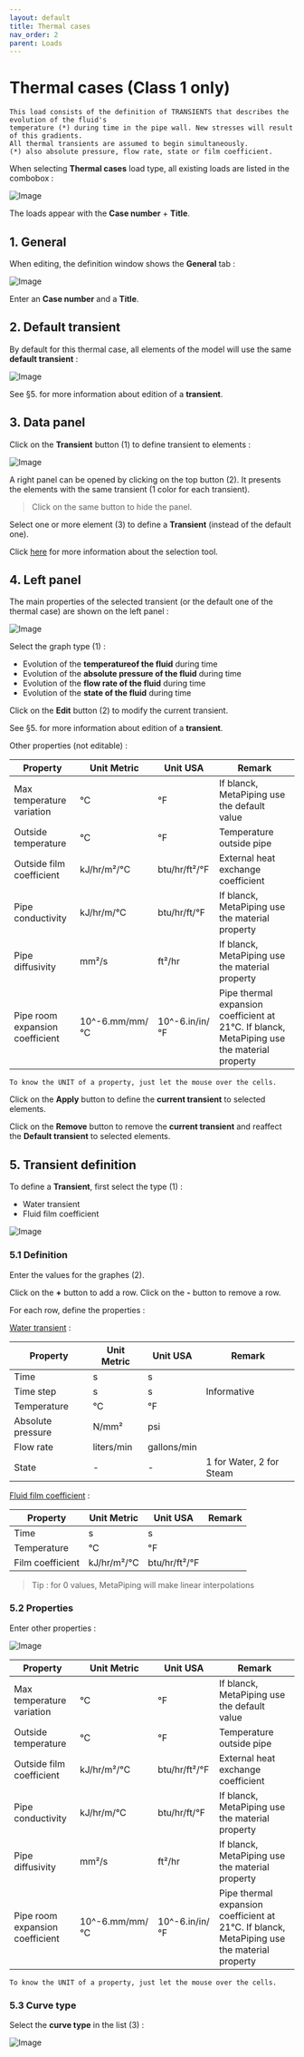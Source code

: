 ```yaml
---
layout: default
title: Thermal cases
nav_order: 2
parent: Loads
---
```


# Thermal cases (Class 1 only)

    This load consists of the definition of TRANSIENTS that describes the evolution of the fluid's 
    temperature (*) during time in the pipe wall. New stresses will result of this gradients.
    All thermal transients are assumed to begin simultaneously.
    (*) also absolute pressure, flow rate, state or film coefficient.

When selecting **Thermal cases** load type, all existing loads are listed in the combobox :

![Image](../Images/Load9.jpg)

The loads appear with the **Case number** + **Title**.

## 1. General

When editing, the definition window shows the **General** tab :

![Image](../Images/Load11.jpg)

Enter an **Case number** and a **Title**.

## 2. Default transient

By default for this thermal case, all elements of the model will use the same **default transient** :

![Image](../Images/Load12.jpg)

See §5. for more information about edition of a **transient**.

## 3. Data panel

Click on the **Transient** button (1) to define transient to elements :

![Image](../Images/Load10.jpg)

A right panel can be opened by clicking on the top button (2). It presents the elements with the same transient (1 color for each transient).

>Click on the same button to hide the panel.

Select one or more element (3) to define a **Transient** (instead of the default one).

Click [here](https://documentation.metapiping.com/Design/Selection.html) for more information about the selection tool.

## 4. Left panel

The main properties of the selected transient (or the default one of the thermal case) are shown on the left panel :

![Image](../Images/Load15.jpg)

Select the graph type (1) :

- Evolution of the **temperatureof the fluid** during time
- Evolution of the **absolute pressure of the fluid** during time
- Evolution of the **flow rate of the fluid** during time
- Evolution of the **state of the fluid** during time

Click on the **Edit** button (2) to modify the current transient.

See §5. for more information about edition of a **transient**.

Other properties (not editable) :

| Property | Unit Metric | Unit USA | Remark |
| -------- | ---- | ---- | -- |
| Max temperature variation | °C | °F | If blanck, MetaPiping use the default value |
| Outside temperature | °C | °F | Temperature outside pipe |
| Outside film coefficient | kJ/hr/m²/°C | btu/hr/ft²/°F | External heat exchange coefficient |
| Pipe conductivity | kJ/hr/m/°C | btu/hr/ft/°F | If blanck, MetaPiping use the material property |
| Pipe diffusivity | mm²/s | ft²/hr | If blanck, MetaPiping use the material property |
| Pipe room expansion coefficient | 10^-6.mm/mm/°C | 10^-6.in/in/°F | Pipe thermal expansion coefficient at 21°C. If blanck, MetaPiping use the material property |

    To know the UNIT of a property, just let the mouse over the cells. 

Click on the **Apply** button to define the **current transient** to selected elements.

Click on the **Remove** button to remove the **current transient** and reaffect the **Default transient** to selected elements.

## 5. Transient definition

To define a **Transient**, first select the type (1) :

- Water transient
- Fluid film coefficient

![Image](../Images/Load13.jpg)

### 5.1 Definition

Enter the values for the graphes (2).

Click on the **+** button to add a row. Click on the **-** button to remove a row.

For each row, define the properties :

<ins>Water transient</ins> :

| Property | Unit Metric | Unit USA | Remark |
| -------- | ---- | ---- | -- |
| Time | s | s | |
| Time step | s | s | Informative |
| Temperature | °C | °F | |
| Absolute pressure | N/mm² | psi | |
| Flow rate | liters/min | gallons/min | |
| State | - | - | 1 for Water, 2 for Steam |

<ins>Fluid film coefficient</ins> :

| Property | Unit Metric | Unit USA | Remark |
| -------- | ---- | ---- | -- |
| Time | s | s | |
| Temperature | °C | °F | |
| Film coefficient | kJ/hr/m²/°C | btu/hr/ft²/°F | |

>Tip : for 0 values, MetaPiping will make linear interpolations

### 5.2 Properties

Enter other properties :

![Image](../Images/Load14.jpg)


| Property | Unit Metric | Unit USA | Remark |
| -------- | ---- | ---- | -- |
| Max temperature variation | °C | °F | If blanck, MetaPiping use the default value |
| Outside temperature | °C | °F | Temperature outside pipe |
| Outside film coefficient | kJ/hr/m²/°C | btu/hr/ft²/°F | External heat exchange coefficient |
| Pipe conductivity | kJ/hr/m/°C | btu/hr/ft/°F | If blanck, MetaPiping use the material property |
| Pipe diffusivity | mm²/s | ft²/hr | If blanck, MetaPiping use the material property |
| Pipe room expansion coefficient | 10^-6.mm/mm/°C | 10^-6.in/in/°F | Pipe thermal expansion coefficient at 21°C. If blanck, MetaPiping use the material property |

    To know the UNIT of a property, just let the mouse over the cells. 

### 5.3 Curve type

Select the **curve type** in the list (3) :

![Image](../Images/Load16.jpg)
